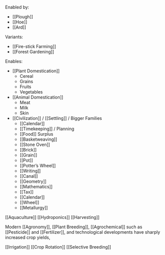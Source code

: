 Enabled by:
- [[Plough]]
- [[Hoe]]
- [[Ard]]


Variants:
- [[Fire-stick Farming]]
- [[Forest Gardening]]


Enables:
- [[Plant Domestication]]
	- Cereal
	- Grains
	- Fruits
	- Vegetables
- [[Animal Domestication]]
	- Meat
	- Milk
	- Skin
- [[Civilization]] / [[Settling]] / Bigger Families
	- [[Calendar]]
	- [[Timekeeping]] / Planning
	- [[Food]] Surplus
	- [[Basketweaving]]
	- [[Stone Oven]]
	- [[Brick]]
	- [[Grain]]
	- [[Pot]]
	- [[Potter’s Wheel]]
	- [[Writing]]
	- [[Canal]]
	- [[Geometry]]
	- [[Mathematics]]
	- [[Tax]]
	- [[Calendar]]
	- [[Wheel]]
	- [[Metallurgy]]


[[Aquaculture]]
[[Hydroponics]]
[[Harvesting]]

Modern [[Agronomy]], [[Plant Breeding]], [[Agrochemical]] such as [[Pesticide]] and [[Fertilizer]], and technological developments have sharply increased crop yields,

[[Irrigation]]
[[Crop Rotation]]
[[Selective Breeding]]